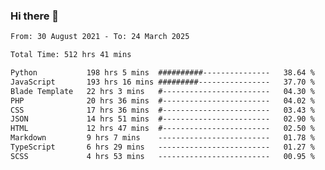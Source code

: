 ### Hi there 👋

<!--
**dominoto/dominoto** is a ✨ _special_ ✨ repository because its `README.md` (this file) appears on your GitHub profile.

Here are some ideas to get you started:

- 🔭 I’m currently working on ...
- 🌱 I’m currently learning ...
- 👯 I’m looking to collaborate on ...
- 🤔 I’m looking for help with ...
- 💬 Ask me about ...
- 📫 How to reach me: ...
- 😄 Pronouns: ...
- ⚡ Fun fact: ...
-->
<!--START_SECTION:waka-->

```txt
From: 30 August 2021 - To: 24 March 2025

Total Time: 512 hrs 41 mins

Python           198 hrs 5 mins  ##########---------------   38.64 %
JavaScript       193 hrs 16 mins #########----------------   37.70 %
Blade Template   22 hrs 3 mins   #------------------------   04.30 %
PHP              20 hrs 36 mins  #------------------------   04.02 %
CSS              17 hrs 36 mins  #------------------------   03.43 %
JSON             14 hrs 51 mins  #------------------------   02.90 %
HTML             12 hrs 47 mins  #------------------------   02.50 %
Markdown         9 hrs 7 mins    -------------------------   01.78 %
TypeScript       6 hrs 29 mins   -------------------------   01.27 %
SCSS             4 hrs 53 mins   -------------------------   00.95 %
```

<!--END_SECTION:waka-->
